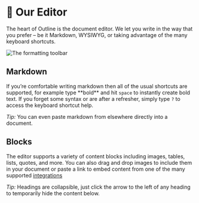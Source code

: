 # 📝 Our Editor

The heart of Outline is the document editor. We let you write in the way that you prefer – be it Markdown, WYSIWYG, or taking advantage of the many keyboard shortcuts.

![The formatting toolbar](https://s3.amazonaws.com/dev.beautifulatlas.com/uploads/e2b85962-ca66-4e4c-90d3-b32d30f0610c/754830c0-2aca-467c-82de-2fd6e990b696/Group.png)

## Markdown

If you’re comfortable writing markdown then all of the usual shortcuts are supported, for example type \*\*bold\*\* and hit `space` to instantly create bold text. If you forget some syntax or are after a refresher, simply type `?` to access the keyboard shortcut help.

*Tip:* You can even paste markdown from elsewhere directly into a document.

## Blocks

The editor supports a variety of content blocks including images, tables, lists, quotes, and more. You can also drag and drop images to include them in your document or paste a link to embed content from one of the many supported [integrations](/integrations)

*Tip:* Headings are collapsible, just click the arrow to the left of any heading to temporarily hide the content below.